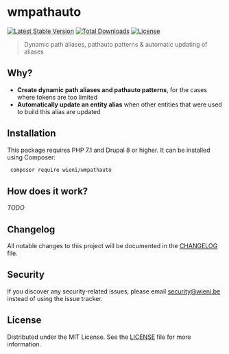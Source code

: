 wmpathauto
======================

[![Latest Stable Version](https://poser.pugx.org/wieni/wmpathauto/v/stable)](https://packagist.org/packages/wieni/wmpathauto)
[![Total Downloads](https://poser.pugx.org/wieni/wmpathauto/downloads)](https://packagist.org/packages/wieni/wmpathauto)
[![License](https://poser.pugx.org/wieni/wmpathauto/license)](https://packagist.org/packages/wieni/wmpathauto)

> Dynamic path aliases, pathauto patterns & automatic updating of
> aliases

## Why?
- **Create dynamic path aliases and pathauto patterns**, for the cases
  where tokens are too limited
- **Automatically update an entity alias** when other entities that were
  used to build this alias are updated

## Installation

This package requires PHP 7.1 and Drupal 8 or higher. It can be
installed using Composer:

```bash
 composer require wieni/wmpathauto
```

## How does it work?
_TODO_

## Changelog
All notable changes to this project will be documented in the
[CHANGELOG](CHANGELOG.md) file.

## Security
If you discover any security-related issues, please email
[security@wieni.be](mailto:security@wieni.be) instead of using the issue
tracker.

## License
Distributed under the MIT License. See the [LICENSE](LICENSE) file
for more information.
